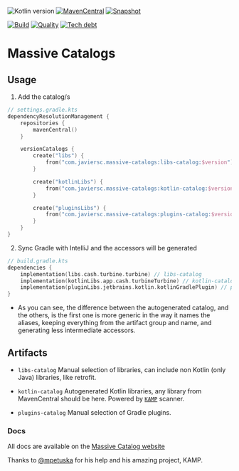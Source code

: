 ![Kotlin version](https://img.shields.io/badge/kotlin-1.4.31-blueviolet?logo=kotlin&logoColor=white)
[![MavenCentral](https://img.shields.io/maven-central/v/com.javiersc.massive-catalogs/libs-catalog?label=MavenCentral)](https://repo1.maven.org/maven2/com/javiersc/massive-catalogs/libs-catalog/)
[![Snapshot](https://img.shields.io/nexus/s/com.javiersc.massive-catalogs/libs-catalog?server=https%3A%2F%2Foss.sonatype.org%2F&label=Snapshot)](https://oss.sonatype.org/content/repositories/snapshots/com/javiersc/massive-catalogs/libs-catalog/)

[![Build](https://img.shields.io/github/workflow/status/JavierSegoviaCordoba/massive-catalogs/build?label=Build&logo=GitHub)](https://github.com/JavierSegoviaCordoba/massive-catalogs/tree/main)
[![Quality](https://img.shields.io/sonar/quality_gate/JavierSegoviaCordoba_massive-catalogs?label=Quality&logo=SonarCloud&logoColor=white&server=https%3A%2F%2Fsonarcloud.io)](https://sonarcloud.io/dashboard?id=JavierSegoviaCordoba_massive-catalogs)
[![Tech debt](https://img.shields.io/sonar/tech_debt/JavierSegoviaCordoba_massive-catalogs?label=Tech%20debt&logo=SonarCloud&logoColor=white&server=https%3A%2F%2Fsonarcloud.io)](https://sonarcloud.io/dashboard?id=JavierSegoviaCordoba_massive-catalogs)

# Massive Catalogs

## Usage

1. Add the catalog/s

```kotlin
// settings.gradle.kts
dependencyResolutionManagement {
    repositories {
        mavenCentral()
    }

    versionCatalogs {
        create("libs") {
            from("com.javiersc.massive-catalogs:libs-catalog:$version")
        }

        create("kotlinLibs") {
            from("com.javiersc.massive-catalogs:kotlin-catalog:$version")
        }

        create("pluginsLibs") {
            from("com.javiersc.massive-catalogs:plugins-catalog:$version")
        }
    }
}
```

2. Sync Gradle with IntelliJ and the accessors will be generated

```kotlin
// build.gradle.kts
dependencies {
    implementation(libs.cash.turbine.turbine) // libs-catalog
    implementation(kotlinLibs.app.cash.turbineTurbine) // kotlin-catalog
    implementation(pluginLibs.jetbrains.kotlin.kotlinGradlePlugin) // plugins-catalog
}
```

- As you can see, the difference between the autogenerated catalog, and the others, is the first one
  is more generic in the way it names the aliases, keeping everything from the artifact group and
  name, and generating less intermediate accessors.

## Artifacts

- `libs-catalog` Manual selection of libraries, can include non Kotlin (only Java) libraries, like
  retrofit.

- `kotlin-catalog` Autogenerated Kotlin libraries, any library from MavenCentral should be here.
  Powered by [`KAMP`](https://github.com/mpetuska/kamp) scanner.

- `plugins-catalog` Manual selection of Gradle plugins.

### Docs

All docs are available on the [Massive Catalog website](https://massive-catalogs.javiersc.com)

Thanks to [@mpetuska](https://github.com/mpetuska) for his help and his amazing project, KAMP.
